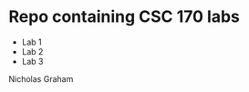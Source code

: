 Repo containing CSC 170 labs
============================

* Lab 1
* Lab 2
* Lab 3

Nicholas Graham
